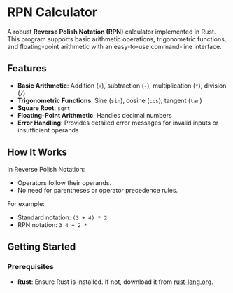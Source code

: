 # RPN Calculator

A robust **Reverse Polish Notation (RPN)** calculator implemented in Rust. This program supports basic arithmetic operations, trigonometric functions, and floating-point arithmetic with an easy-to-use command-line interface.

## Features

- **Basic Arithmetic**: Addition (`+`), subtraction (`-`), multiplication (`*`), division (`/`)
- **Trigonometric Functions**: Sine (`sin`), cosine (`cos`), tangent (`tan`)
- **Square Root**: `sqrt`
- **Floating-Point Arithmetic**: Handles decimal numbers
- **Error Handling**: Provides detailed error messages for invalid inputs or insufficient operands

## How It Works

In Reverse Polish Notation:
- Operators follow their operands.
- No need for parentheses or operator precedence rules.

For example:
- Standard notation: `(3 + 4) * 2`
- RPN notation: `3 4 + 2 *`

## Getting Started

### Prerequisites

- **Rust**: Ensure Rust is installed. If not, download it from [rust-lang.org](https://www.rust-lang.org/tools/install).

